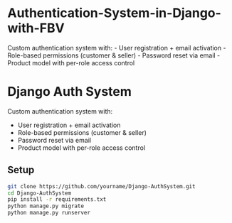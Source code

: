 # Authentication-System-in-Django-with-FBV
Custom authentication system with: - User registration + email activation - Role-based permissions (customer &amp; seller) - Password reset via email - Product model with per-role access control
# Django Auth System

Custom authentication system with:
- User registration + email activation
- Role-based permissions (customer & seller)
- Password reset via email
- Product model with per-role access control

## Setup
```bash
git clone https://github.com/yourname/Django-AuthSystem.git
cd Django-AuthSystem
pip install -r requirements.txt
python manage.py migrate
python manage.py runserver
